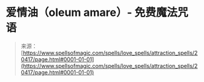 <!--yml

类别：未分类

日期：2024年06月12日 19:03:14

-->

# 爱情油（oleum amare）- 免费魔法咒语

> 来源：[https://www.spellsofmagic.com/spells/love_spells/attraction_spells/20417/page.html#0001-01-01](https://www.spellsofmagic.com/spells/love_spells/attraction_spells/20417/page.html#0001-01-01)
